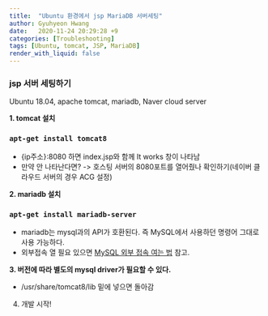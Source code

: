 ```yaml
---
title:  "Ubuntu 환경에서 jsp MariaDB 서버세팅"
author: Gyuhyeon Hwang
date:   2020-11-24 20:29:28 +9
categories: [Troubleshooting]
tags: [Ubuntu, tomcat, JSP, MariaDB]
render_with_liquid: false
---
```

### jsp 서버 세팅하기
Ubuntu 18.04, apache tomcat, mariadb, Naver cloud server


**1. tomcat 설치**
### `apt-get install tomcat8`
* {ip주소}:8080 하면 index.jsp와 함께 It works 창이 나타남
* 만약 안 나타난다면? -> 호스팅 서버의 8080포트를 열어줬나 확인하기(네이버 클라우드 서버의 경우 ACG 설정)


**2. mariadb 설치**
### `apt-get install mariadb-server`
* mariadb는 mysql과의 API가 호환된다. 즉 MySQL에서 사용하던 명령어 그대로 사용 가능하다.
* 외부접속 열 필요 있으면 [MySQL 외부 접속 여는 법](https://hgyuhyeon.github.io/mysql/2020/06/11/4.html) 참고.


**3. 버전에 따라 별도의 mysql driver가 필요할 수 있다.**
* /usr/share/tomcat8/lib 밑에 넣으면 돌아감

4. 개발 시작!